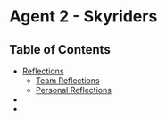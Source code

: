 # Agent 2 - Skyriders

## Table of Contents

* [Reflections](reflections/)
    * [Team Reflections](reflections/personal_reflections)
    * [Personal Reflections](reflections/team_reflections)
* 
* 